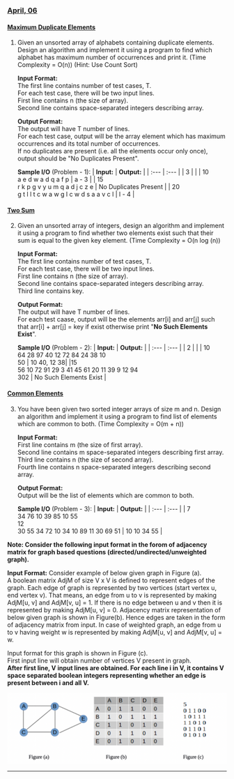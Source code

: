 ### [April, 06](/PCS-409/Week_5/)

#### [Maximum Duplicate Elements](/PCS-409/Week_5/max_dup_elements.cpp)

1. Given an unsorted array of alphabets containing duplicate elements. Design an algorithm and implement it using a program to find which alphabet has maximum number of occurrences and print it. (Time Complexity = O(n)) (Hint: Use Count Sort)

    **Input Format:**</br>
    The first line contains number of test cases, T.</br>
    For each test case, there will be two input lines.</br>
    First line contains n (the size of array).</br>
    Second line contains space-separated integers describing array.</br>

    **Output Format:**</br>
    The output will have T number of lines.</br>
    For each test case, output will be the array element which has maximum occurrences and its total number of occurrences.</br>
    If no duplicates are present (i.e. all the elements occur only once), output should be "No Duplicates Present".</br>

    **Sample I/O** (Problem - 1):
    | **Input:** | **Output:** |
    | :---       | :---        |
    | 3          |             |
    | 10</br>a e d w a d q a f p | a - 3 |
    | 15</br>r k p g v y u m q a d j c z e | No Duplicates Present |
    | 20</br>g t l l t c w a w g l c w d s a a v c l | l - 4 |

#### [Two Sum](/PCS-409/Week_5/two_sum.cpp)

2. Given an unsorted array of integers, design an algorithm and implement it using a program to find whether two elements exist such that their sum is equal to the given key element. (Time Complexity = O(n log (n))

    **Input Format:**</br>
    The first line contains number of test cases, T.</br>
    For each test case, there will be two input lines.</br>
    First line contains n (the size of array).</br>
    Second line contains space-separated integers describing array.</br>
    Third line contains key.</br>

    **Output Format:**</br>
    The output will have T number of lines.</br>
    For each test caase, output will be the elements arr[i] and arr[j] such that arr[i] + arr[j] = key if exist otherwise print "**No Such Elements Exist**".</br>

    **Sample I/O** (Problem - 2):
    | **Input:** | **Output:** |
    | :---       | :---        |
    | 2          |             |
    | 10</br>64 28 97 40 12 72 84 24 38 10</br>50 | 10 40, 12 38|
    |15</br>56 10 72 91 29 3 41 45 61 20 11 39 9 12 94</br>302 | No Such Elements Exist |

#### [Common Elements](/PCS-409/Week_5/common_elements.cpp)

3. You have been given two sorted integer arrays of size m and n. Design an algorithm and implement it using a program to find list of elements which are common to both. (Time Complexity = O(m + n))

    **Input Format:**</br>
    First line contains m (the size of first array).</br>
    Second line contains m space-separated integers describing first array.</br>
    Third line contains n (the size of second array).</br>
    Fourth line contains n space-separated integers describing second array.</br>

    **Output Format:**</br>
    Output will be the list of elements which are common to both.</br>

    **Sample I/O** (Problem - 3):
    | **Input:** | **Output:** |
    | :---       | :---        |
    | 7</br>34 76 10 39 85 10 55</br>12</br>30 55 34 72 10 34 10 89 11 30 69 51 | 10 10 34 55 |

**Note: Consider the following input format in the forom of adjacency matrix for graph based questions (directed/undirected/unweighted graph).**

**Input Format:** Consider example of below given graph in Figure (a).</br>
A boolean matrix AdjM of size V x V is defined to represent edges of the graph. Each edge of graph is represented by two vertices (start vertex u, end vertex v). That means, an edge from u to v is represented by making AdjM[u, v] and AdjM[v, u] = 1. If there is no edge between u and v then it is represented by making AdjM[u, v] = 0. Adjacency matrix representation of below given graph is shown in Figure(b). Hence edges are taken in the form of adjacency matrix from input. In case of weighted graph, an edge from u to v having weight w is represented by making AdjM[u, v] and AdjM[v, u] = w.</br>

Input format for this graph is shown in Figure (c).</br>
First input line will obtain number of vertices V present in graph.</br>
**After first line, V input lines are obtained. For each line i in V, it contains V space separated boolean integers representing whether an edge is present between i and all V.**</br>


![graph](/PCS-409/Week_5/pictures/picture.png "graph representation")

---